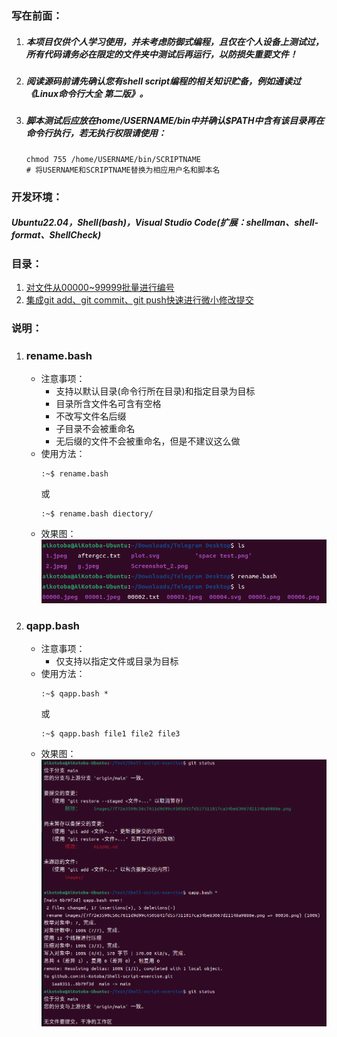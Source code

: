 ### 写在前面：
1. ##### 本项目仅供个人学习使用，并未考虑防御式编程，且仅在个人设备上测试过，所有代码请务必在限定的文件夹中测试后再运行，以防损失重要文件！
2. ##### 阅读源码前请先确认您有shell script编程的相关知识贮备，例如通读过《Linux命令行大全 第二版》。
3. ##### 脚本测试后应放在home/USERNAME/bin中并确认$PATH中含有该目录再在命令行执行，若无执行权限请使用：
    ```shell
    chmod 755 /home/USERNAME/bin/SCRIPTNAME
    # 将USERNAME和SCRIPTNAME替换为相应用户名和脚本名
    ```


### 开发环境：
##### Ubuntu22.04，Shell(bash)，Visual Studio Code(扩展：shellman、shell-format、ShellCheck)

### 目录：
1. [对文件从00000~99999批量进行编号](#i1)
2. [集成git add、git commit、git push快速进行微小修改提交](#i2)

### 说明：
1. ### <span id="i1">rename.bash</span>
    * 注意事项：
        - 支持以默认目录(命令行所在目录)和指定目录为目标
        - 目录所含文件名可含有空格
        - 不改写文件名后缀
        - 子目录不会被重命名
        - 无后缀的文件不会被重命名，但是不建议这么做
    * 使用方法：
        ```shell
        :~$ rename.bash
        ```
        或
        ```shell
        :~$ rename.bash diectory/
        ```
    * 效果图：
    ![图 1](images/00036.png)  
1. ### <span id="i2">qapp.bash</span>
    * 注意事项：
        - 仅支持以指定文件或目录为目标
    * 使用方法：
        ```shell
        :~$ qapp.bash *
        ```
        或
        ```shell
        :~$ qapp.bash file1 file2 file3
        ```
    * 效果图：
    ![图 1](images/00039.png)  

    


